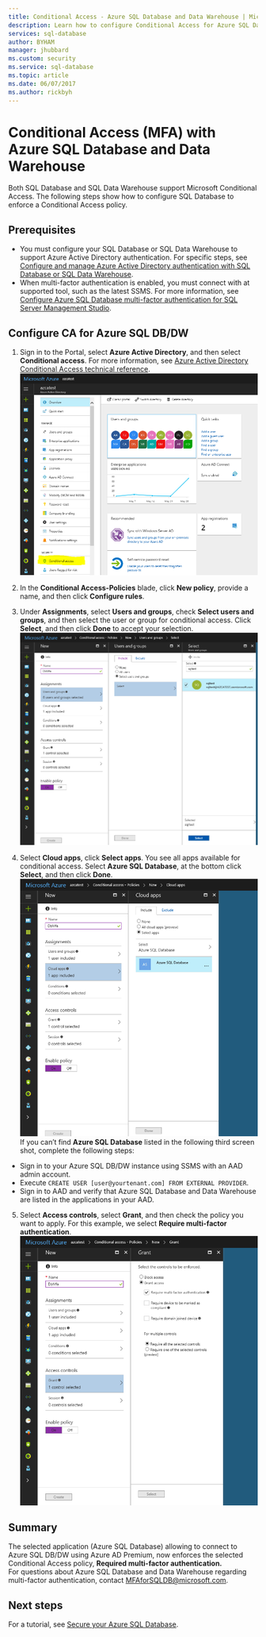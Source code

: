 ```yaml
---
title: Conditional Access - Azure SQL Database and Data Warehouse | Microsoft Doc
description: Learn how to configure Conditional Access for Azure SQL Database and Data Warehouse.
services: sql-database
author: BYHAM
manager: jhubbard
ms.custom: security
ms.service: sql-database
ms.topic: article
ms.date: 06/07/2017
ms.author: rickbyh
---
```



# Conditional Access (MFA) with Azure SQL Database and Data Warehouse  

Both SQL Database and SQL Data Warehouse support Microsoft Conditional Access. The following steps show how to configure SQL Database to enforce a Conditional Access policy.  

## Prerequisites  
- You must configure your SQL Database or SQL Data Warehouse to support Azure Active Directory authentication. For specific steps, see [Configure and manage Azure Active Directory authentication with SQL Database or SQL Data Warehouse](sql-database-aad-authentication-configure.md).  
- When multi-factor authentication is enabled, you must connect with at supported tool, such as the latest SSMS. For more information, see [Configure Azure SQL Database multi-factor authentication for SQL Server Management Studio](sql-database-ssms-mfa-authentication-configure.md).  

## Configure CA for Azure SQL DB/DW  
1.	Sign in to the Portal, select **Azure Active Directory**, and then select **Conditional access**. For more information, see [Azure Active Directory Conditional Access technical reference](https://docs.microsoft.com/en-us/azure/active-directory/active-directory-conditional-access-technical-reference).  
  ![conditional access blade](./media/sql-database-conditional-access/conditional-access-blade.png) 
     
2.	In the **Conditional Access-Policies** blade, click **New policy**, provide a name, and then click **Configure rules**.  
3.	Under **Assignments**, select **Users and groups**, check **Select users and groups**, and then select the user or group for conditional access. Click **Select**, and then click **Done** to accept your selection.  
  ![select users and groups](./media/sql-database-conditional-access/select-users-and-groups.png)  

4.	Select **Cloud apps**, click **Select apps**. You see all apps available for conditional access. Select **Azure SQL Database**, at the bottom click **Select**, and then click **Done**.  
  ![select SQL Database](./media/sql-database-conditional-access/select-sql-database.png)  
  If you can’t find **Azure SQL Database** listed in the following third screen shot, complete the following steps:   
  - Sign in to your Azure SQL DB/DW instance using SSMS with an AAD admin account.  
  - Execute `CREATE USER [user@yourtenant.com] FROM EXTERNAL PROVIDER`.  
  - Sign in to AAD and verify that Azure SQL Database and Data Warehouse are listed in the applications in your AAD.  

5.	Select **Access controls**, select **Grant**, and then check the policy you want to apply. For this example, we select **Require multi-factor authentication**.  
  ![select grant access](./media/sql-database-conditional-access/grant-access.png)  

## Summary  
The selected application (Azure SQL Database) allowing to connect to Azure SQL DB/DW using Azure AD Premium, now enforces the selected Conditional Access policy, **Required multi-factor authentication.**  
For questions about Azure SQL Database and Data Warehouse regarding multi-factor authentication, contact MFAforSQLDB@microsoft.com.  

## Next steps  

For a tutorial, see [Secure your Azure SQL Database](sql-database-security-tutorial.md).
